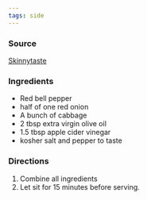 ```yaml
---
tags: side
---
```


### Source
[Skinnytaste](http://www.skinnytaste.com/quick-cabbage-slaw/)

### Ingredients
* Red bell pepper
* half of one red onion
* A bunch of cabbage
* 2 tbsp extra virgin olive oil
* 1.5 tbsp apple cider vinegar
* kosher salt and pepper to taste

### Directions
1. Combine all ingredients
1. Let sit for 15 minutes before serving.